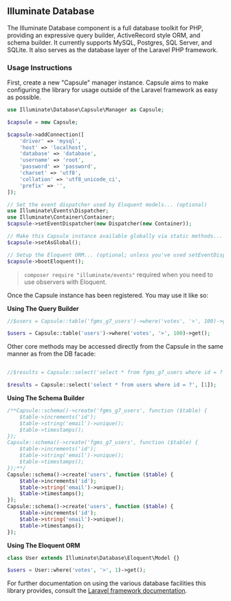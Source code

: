 ## Illuminate Database

The Illuminate Database component is a full database toolkit for PHP, providing an expressive query builder, ActiveRecord style ORM, and schema builder. It currently supports MySQL, Postgres, SQL Server, and SQLite. It also serves as the database layer of the Laravel PHP framework.

### Usage Instructions

First, create a new "Capsule" manager instance. Capsule aims to make configuring the library for usage outside of the Laravel framework as easy as possible.

```PHP
use Illuminate\Database\Capsule\Manager as Capsule;

$capsule = new Capsule;

$capsule->addConnection([
    'driver' => 'mysql',
    'host' => 'localhost',
    'database' => 'database',
    'username' => 'root',
    'password' => 'password',
    'charset' => 'utf8',
    'collation' => 'utf8_unicode_ci',
    'prefix' => '',
]);

// Set the event dispatcher used by Eloquent models... (optional)
use Illuminate\Events\Dispatcher;
use Illuminate\Container\Container;
$capsule->setEventDispatcher(new Dispatcher(new Container));

// Make this Capsule instance available globally via static methods... (optional)
$capsule->setAsGlobal();

// Setup the Eloquent ORM... (optional; unless you've used setEventDispatcher())
$capsule->bootEloquent();
```

> `composer require "illuminate/events"` required when you need to use observers with Eloquent.

Once the Capsule instance has been registered. You may use it like so:

**Using The Query Builder**

```PHP
//$users = Capsule::table('fgms_g7_users')->where('votes', '>', 100)->get();

$users = Capsule::table('users')->where('votes', '>', 100)->get();
```
Other core methods may be accessed directly from the Capsule in the same manner as from the DB facade:
```PHP

//$results = Capsule::select('select * from fgms_g7_users where id = ?', [1]);

$results = Capsule::select('select * from users where id = ?', [1]);
```

**Using The Schema Builder**

```PHP
/**Capsule::schema()->create('fgms_g7_users', function ($table) {
    $table->increments('id');
    $table->string('email')->unique();
    $table->timestamps();
});
Capsule::schema()->create('fgms_g7_users', function ($table) {
    $table->increments('id');
    $table->string('email')->unique();
    $table->timestamps();
});**/
Capsule::schema()->create('users', function ($table) {
    $table->increments('id');
    $table->string('email')->unique();
    $table->timestamps();
});
Capsule::schema()->create('users', function ($table) {
    $table->increments('id');
    $table->string('email')->unique();
    $table->timestamps();
});
```

**Using The Eloquent ORM**

```PHP
class User extends Illuminate\Database\Eloquent\Model {}

$users = User::where('votes', '>', 1)->get();
```

For further documentation on using the various database facilities this library provides, consult the [Laravel framework documentation](https://laravel.com/docs).
